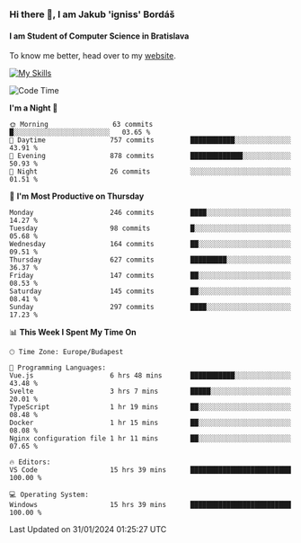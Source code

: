 ### Hi there 👋, I am Jakub 'igniss' Bordáš

#### I am Student of Computer Science in Bratislava
To know me better, head over to my [website](https://bordas.sk).

[![My Skills](https://skillicons.dev/icons?i=js,html,css,figma,svelte,java,kotlin,python,postgresql,typescript,nest,nodejs)](https://bordas.sk)


<!--START_SECTION:waka-->
![Code Time](http://img.shields.io/badge/Code%20Time-1%2C384%20hrs%2049%20mins-blue)

**I'm a Night 🦉** 

```text
🌞 Morning                63 commits          █░░░░░░░░░░░░░░░░░░░░░░░░   03.65 % 
🌆 Daytime                757 commits         ███████████░░░░░░░░░░░░░░   43.91 % 
🌃 Evening                878 commits         █████████████░░░░░░░░░░░░   50.93 % 
🌙 Night                  26 commits          ░░░░░░░░░░░░░░░░░░░░░░░░░   01.51 % 
```
📅 **I'm Most Productive on Thursday** 

```text
Monday                   246 commits         ████░░░░░░░░░░░░░░░░░░░░░   14.27 % 
Tuesday                  98 commits          █░░░░░░░░░░░░░░░░░░░░░░░░   05.68 % 
Wednesday                164 commits         ██░░░░░░░░░░░░░░░░░░░░░░░   09.51 % 
Thursday                 627 commits         █████████░░░░░░░░░░░░░░░░   36.37 % 
Friday                   147 commits         ██░░░░░░░░░░░░░░░░░░░░░░░   08.53 % 
Saturday                 145 commits         ██░░░░░░░░░░░░░░░░░░░░░░░   08.41 % 
Sunday                   297 commits         ████░░░░░░░░░░░░░░░░░░░░░   17.23 % 
```


📊 **This Week I Spent My Time On** 

```text
🕑︎ Time Zone: Europe/Budapest

💬 Programming Languages: 
Vue.js                   6 hrs 48 mins       ███████████░░░░░░░░░░░░░░   43.48 % 
Svelte                   3 hrs 7 mins        █████░░░░░░░░░░░░░░░░░░░░   20.01 % 
TypeScript               1 hr 19 mins        ██░░░░░░░░░░░░░░░░░░░░░░░   08.48 % 
Docker                   1 hr 15 mins        ██░░░░░░░░░░░░░░░░░░░░░░░   08.08 % 
Nginx configuration file 1 hr 11 mins        ██░░░░░░░░░░░░░░░░░░░░░░░   07.65 % 

🔥 Editors: 
VS Code                  15 hrs 39 mins      █████████████████████████   100.00 % 

💻 Operating System: 
Windows                  15 hrs 39 mins      █████████████████████████   100.00 % 
```


 Last Updated on 31/01/2024 01:25:27 UTC
<!--END_SECTION:waka-->
